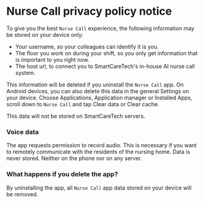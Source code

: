 # Nurse Call privacy policy notice

To give you the best `Nurse Call` experience, the following information may be stored on your device only:
* Your username, so your colleagues can identify it is you.
* The floor you work on during your shift, so you only get information that is important to you right now.
* The host url, to connect you to SmartCareTech's in-house AI nurse call system.

This information will be deleted if you uninstall the `Nurse Call` app.
On Android devices, you can also delete this data in the general Settings on your device.
Choose Applications, Application manager or Installed Apps, scroll down to `Nurse Call` and tap Clear data or Clear cache.

This data will not be stored on SmartCareTech servers.

### Voice data
The app requests permission to record audio.
This is necessary if you want to remotely communicate with the residents of the nursing home.
Data is never stored. Neither on the phone nor on any server.

### What happens if you delete the app?
By uninstalling the app, all `Nurse Call` app data stored on your device will be removed.
